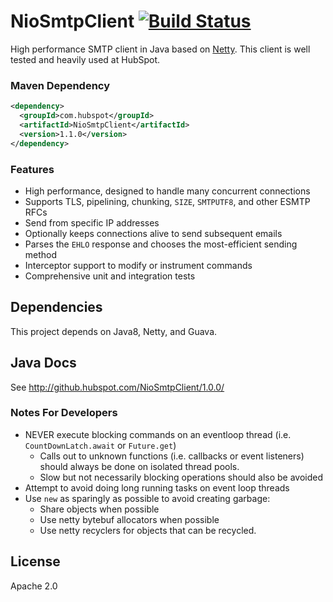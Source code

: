 NioSmtpClient [![Build Status](https://travis-ci.org/HubSpot/NioSmtpClient.svg?branch=master)](https://travis-ci.org/HubSpot/NioSmtpClient)
=============

High performance SMTP client in Java based on [Netty](https://netty.io/). This client is well tested and heavily used at HubSpot.

### Maven Dependency

```xml
<dependency>
  <groupId>com.hubspot</groupId>
  <artifactId>NioSmtpClient</artifactId>
  <version>1.1.0</version>
</dependency>
```

### Features

- High performance, designed to handle many concurrent connections
- Supports TLS, pipelining, chunking, `SIZE`, `SMTPUTF8`, and other ESMTP RFCs
- Send from specific IP addresses
- Optionally keeps connections alive to send subsequent emails
- Parses the `EHLO` response and chooses the most-efficient sending method
- Interceptor support to modify or instrument commands
- Comprehensive unit and integration tests

## Dependencies

This project depends on Java8, Netty, and Guava.

## Java Docs

See http://github.hubspot.com/NioSmtpClient/1.0.0/

### Notes For Developers

- NEVER execute blocking commands on an eventloop thread (i.e. `CountDownLatch.await` or `Future.get`)
  - Calls out to unknown functions (i.e. callbacks or event listeners) should always be done on isolated thread pools.
  - Slow but not necessarily blocking operations should also be avoided
- Attempt to avoid doing long running tasks on event loop threads
- Use `new` as sparingly as possible to avoid creating garbage:
  - Share objects when possible
  - Use netty bytebuf allocators when possible
  - Use netty recyclers for objects that can be recycled.

## License

Apache 2.0
